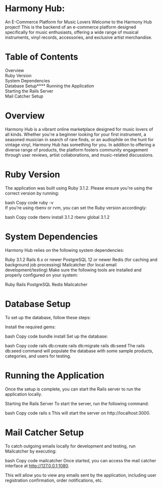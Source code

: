 # **Harmony Hub:**<br> 
An E-Commerce Platform for Music Lovers
Welcome to the Harmony Hub project! This is the backend of an e-commerce platform designed specifically for music enthusiasts, offering a wide range of musical instruments, vinyl records, accessories, and exclusive artist merchandise.

# ****Table of Contents****<br>
Overview <br>
Ruby Version<br>
System Dependencies<br>
Database Setup****
Running the Application<br>
Starting the Rails Server<br>
Mail Catcher Setup<br>



# **Overview**
Harmony Hub is a vibrant online marketplace designed for music lovers of all kinds. Whether you're a beginner looking for your first instrument, a seasoned musician in search of rare finds, or an audiophile on the hunt for vintage vinyl, Harmony Hub has something for you. In addition to offering a diverse range of products, the platform fosters community engagement through user reviews, artist collaborations, and music-related discussions.

# **Ruby Version**
The application was built using Ruby 3.1.2. Please ensure you're using the correct version by running:

bash
Copy code
ruby -v <br>
If you're using rbenv or rvm, you can set the Ruby version accordingly:

bash
Copy code
rbenv install 3.1.2
rbenv global 3.1.2

# **System Dependencies**
Harmony Hub relies on the following system dependencies:

Ruby 3.1.2
Rails 6.x or newer
PostgreSQL 12 or newer
Redis (for caching and background job processing)
Mailcatcher (for local email development/testing)
Make sure the following tools are installed and properly configured on your system:

Ruby
Rails
PostgreSQL
Redis
Mailcatcher



# **Database Setup**
To set up the database, follow these steps:

Install the required gems:

bash
Copy code
bundle install
Set up the database:

bash
Copy code
rails db:create
rails db:migrate
rails db:seed
The rails db:seed command will populate the database with some sample products, categories, and users for testing.

# **Running the Application**
Once the setup is complete, you can start the Rails server to run the application locally.

Starting the Rails Server
To start the server, run the following command:

bash
Copy code
rails s
This will start the server on http://localhost:3000.

# **Mail Catcher Setup**
To catch outgoing emails locally for development and testing, run Mailcatcher by executing:

bash
Copy code
mailcatcher
Once started, you can access the mail catcher interface at http://127.0.0.1:1080.

This will allow you to view any emails sent by the application, including user registration confirmation, order notifications, etc.

